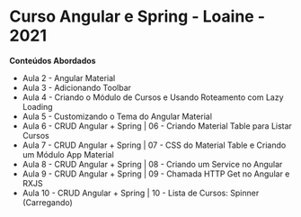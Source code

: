 # Curso Angular e Spring - Loaine - 2021

**Conteúdos Abordados**

 - Aula 2 - Angular Material
 - Aula 3 - Adicionando Toolbar
 - Aula 4 - Criando o Módulo de Cursos e Usando Roteamento com Lazy Loading
 - Aula 5 - Customizando o Tema do Angular Material
 - Aula 6 - CRUD Angular + Spring | 06 - Criando Material Table para Listar Cursos
 - Aula 7 - CRUD Angular + Spring | 07 - CSS do Material Table e Criando um Módulo App Material
 - Aula 8 - CRUD Angular + Spring | 08 - Criando um Service no Angular
 - Aula 9 - CRUD Angular + Spring | 09 - Chamada HTTP Get no Angular e RXJS
 - Aula 10 - CRUD Angular + Spring | 10 - Lista de Cursos: Spinner (Carregando)
